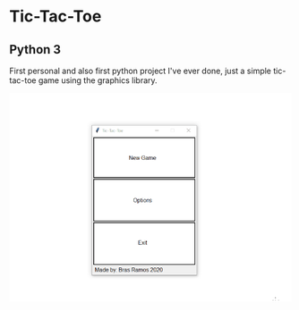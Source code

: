 # Tic-Tac-Toe

## Python 3
First personal and also first python project I've ever done, just a simple tic-tac-toe game using the graphics library.

![](DEMO.gif)
